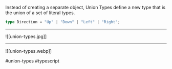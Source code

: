 Instead of creating a separate object, Union Types define a new type that is the union of a set of literal types.

```typescript
type Direction = "Up" | "Down" | "Left" | "Right";
```
***
![[union-types.jpg]]
***
![[union-types.webp]]

#union-types
#typescript 